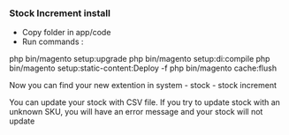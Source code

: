### Stock Increment install ## 

- Copy folder in app/code
- Run commands : 

php bin/magento setup:upgrade
php bin/magento setup:di:compile
php bin/magento setup:static-content:Deploy -f
php bin/magento cache:flush

Now you can find your new extention in system - stock - stock increment 

You can update your stock with CSV file. If you try to update stock with an unknown SKU, you will have an error message and your stock will not update



